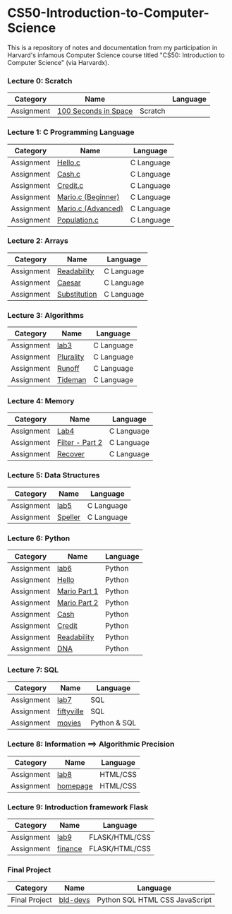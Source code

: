 # CS50-Introduction-to-Computer-Science

This is a repository of notes and documentation from my participation in Harvard's infamous Computer Science course titled "CS50: Introduction to Computer Science" (via Harvardx).

### Lecture 0: Scratch

| Category   | Name                                                                |         | Language |
| ---------- | ------------------------------------------------------------------- | ------- | -------- |
| Assignment | [100 Seconds in Space](https://scratch.mit.edu/projects/400619243/) | Scratch |

### Lecture 1: C Programming Language

| Category   | Name                                                                                                              | Language   |
| ---------- | ----------------------------------------------------------------------------------------------------------------- | ---------- |
| Assignment | [Hello.c](https://github.com/kroos783/-CS50-Introduction-to-Computer-Science/tree/master/pset1/hello)             | C Language |
| Assignment | [Cash.c](https://github.com/kroos783/-CS50-Introduction-to-Computer-Science/tree/master/pset1/cash)               | C Language |
| Assignment | [Credit.c](https://github.com/kroos783/-CS50-Introduction-to-Computer-Science/tree/master/pset1/credit)           | C Language |
| Assignment | [Mario.c (Beginner)](https://github.com/kroos783/-CS50-Introduction-to-Computer-Science/tree/master/pset1/mario)  | C Language |
| Assignment | [Mario.c (Advanced)](https://github.com/kroos783/-CS50-Introduction-to-Computer-Science/tree/master/pset1/mario2) | C Language |
| Assignment | [Population.c](https://github.com/kroos783/-CS50-Introduction-to-Computer-Science/tree/master/pset1/population)   | C Language |

### Lecture 2: Arrays

| Category   | Name                                                                                                            | Language   |
| ---------- | --------------------------------------------------------------------------------------------------------------- | ---------- |
| Assignment | [Readability](https://github.com/kroos783/-CS50-Introduction-to-Computer-Science/tree/master/pset2/readability) | C Language |
| Assignment | [Caesar](https://github.com/kroos783/-CS50-Introduction-to-Computer-Science/tree/master/pset2/caesar)           | C Language |
| Assignment | [Substitution](https://github.com/kroos783/-CS50-Introduction-to-Computer-Science/tree/master/pset2/scrabble)   | C Language |

### Lecture 3: Algorithms

| Category   | Name                                                                                                        | Language   |
| ---------- | ----------------------------------------------------------------------------------------------------------- | ---------- |
| Assignment | [lab3](https://github.com/kroos783/-CS50-Introduction-to-Computer-Science/tree/master/pset3/lab3)           | C Language |
| Assignment | [Plurality](https://github.com/kroos783/-CS50-Introduction-to-Computer-Science/tree/master/pset3/plurality) | C Language |
| Assignment | [Runoff](https://github.com/kroos783/-CS50-Introduction-to-Computer-Science/tree/master/pset3/runoff)       | C Language |
| Assignment | [Tideman](https://github.com/kroos783/-CS50-Introduction-to-Computer-Science/tree/master/pset3/tideman)     | C Language |

### Lecture 4: Memory

| Category   | Name                                                                                                           | Language   |
| ---------- | -------------------------------------------------------------------------------------------------------------- | ---------- |
| Assignment | [Lab4](https://github.com/kroos783/-CS50-Introduction-to-Computer-Science/tree/master/pset4/lab4)              | C Language |
| Assignment | [Filter - Part 2](https://github.com/kroos783/-CS50-Introduction-to-Computer-Science/tree/master/pset4/filter) | C Language |
| Assignment | [Recover](https://github.com/kroos783/-CS50-Introduction-to-Computer-Science/tree/master/pset4/recover)        | C Language |

### Lecture 5: Data Structures

| Category   | Name                                                                                                    | Language   |
| ---------- | ------------------------------------------------------------------------------------------------------- | ---------- |
| Assignment | [lab5](https://github.com/kroos783/-CS50-Introduction-to-Computer-Science/tree/master/pset5/lab5)       | C Language |
| Assignment | [Speller](https://github.com/kroos783/-CS50-Introduction-to-Computer-Science/tree/master/pset5/speller) | C Language |

### Lecture 6: Python

| Category   | Name                                                                                                                  | Language |
| ---------- | --------------------------------------------------------------------------------------------------------------------- | -------- |
| Assignment | [lab6](https://github.com/kroos783/-CS50-Introduction-to-Computer-Science/tree/master/pset6/lab6)                     | Python   |
| Assignment | [Hello](https://github.com/kroos783/-CS50-Introduction-to-Computer-Science/tree/master/pset6/pset6/hello)             | Python   |
| Assignment | [Mario Part 1](https://github.com/kroos783/-CS50-Introduction-to-Computer-Science/tree/master/pset6/pset6/mario)      | Python   |
| Assignment | [Mario Part 2](https://github.com/kroos783/-CS50-Introduction-to-Computer-Science/tree/master/pset6/pset6/mario2)     | Python   |
| Assignment | [Cash](https://github.com/kroos783/-CS50-Introduction-to-Computer-Science/tree/master/pset6/pset6/cash)               | Python   |
| Assignment | [Credit](https://github.com/kroos783/-CS50-Introduction-to-Computer-Science/tree/master/pset6/pset6/credit)           | Python   |
| Assignment | [Readability](https://github.com/kroos783/-CS50-Introduction-to-Computer-Science/tree/master/pset6/pset6/readability) | Python   |
| Assignment | [DNA](https://github.com/kroos783/-CS50-Introduction-to-Computer-Science/tree/master/pset6/pset6/dna)                 | Python   |

### Lecture 7: SQL

| Category   | Name                                                                                                          | Language     |
| ---------- | ------------------------------------------------------------------------------------------------------------- | ------------ |
| Assignment | [lab7](https://github.com/kroos783/-CS50-Introduction-to-Computer-Science/tree/master/pset7/lab7)             | SQL          |
| Assignment | [fiftyville](https://github.com/kroos783/-CS50-Introduction-to-Computer-Science/tree/master/pset7/fiftyville) | SQL          |
| Assignment | [movies](https://github.com/kroos783/-CS50-Introduction-to-Computer-Science/tree/master/pset7/movies)         | Python & SQL |

### Lecture 8: Information ==> Algorithmic Precision

| Category   | Name                                                                                                      | Language |
| ---------- | --------------------------------------------------------------------------------------------------------- | -------- |
| Assignment | [lab8](https://github.com/kroos783/-CS50-Introduction-to-Computer-Science/tree/master/pset8/lab8)         | HTML/CSS |
| Assignment | [homepage](https://github.com/kroos783/-CS50-Introduction-to-Computer-Science/tree/master/pset8/homepage) | HTML/CSS |

### Lecture 9: Introduction framework Flask

| Category   | Name                                                                                                    | Language       |
| ---------- | ------------------------------------------------------------------------------------------------------- | -------------- |
| Assignment | [lab9](https://github.com/kroos783/-CS50-Introduction-to-Computer-Science/tree/master/pset9/lab9)       | FLASK/HTML/CSS |
| Assignment | [finance](https://github.com/kroos783/-CS50-Introduction-to-Computer-Science/tree/master/pset9/finance) | FLASK/HTML/CSS |

### Final Project

| Category      | Name                                     | Language                       |
| ------------- | ---------------------------------------- | ------------------------------ |
| Final Project | [bld-devs](https://github.com/kroos783/) | Python SQL HTML CSS JavaScript |
